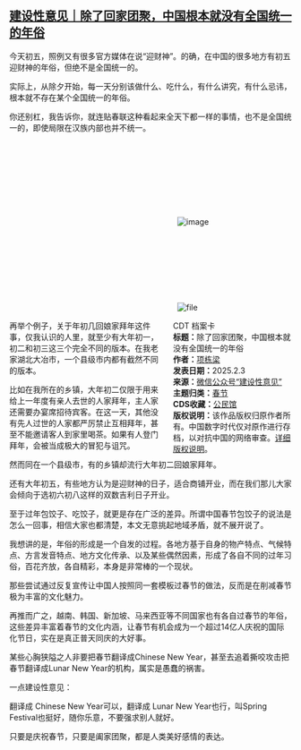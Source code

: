 <!--1738586396000-->
[建设性意见｜除了回家团聚，中国根本就没有全国统一的年俗](https://chinadigitaltimes.net/chinese/715559.html)
------

<p>今天初五，照例又有很多官方媒体在说“迎财神”。的确，在中国的很多地方有初五迎财神的年俗，但绝不是全国统一的。</p><p>实际上，从除夕开始，每一天分别该做什么、吃什么，有什么讲究，有什么忌讳，根本就不存在某个全国统一的年俗。</p><p>你还别杠，我告诉你，就连贴春联这种看起来全天下都一样的事情，也不是全国统一的，即使局限在汉族内部也并不统一。</p><p><img decoding="async" src="data:image/svg+xml,%3Csvg%20xmlns='http://www.w3.org/2000/svg'%20viewBox='0%200%200%200'%3E%3C/svg%3E" alt="image" data-lazy-src="https://chinadigitaltimes.net/chinese/files/2025/02/post-715559-67a0b91c72418."><noscript><img decoding="async" src="https://chinadigitaltimes.net/chinese/files/2025/02/post-715559-67a0b91c72418." alt="image"></noscript><br><img decoding="async" src="data:image/svg+xml,%3Csvg%20xmlns='http://www.w3.org/2000/svg'%20viewBox='0%200%200%200'%3E%3C/svg%3E" alt="file" data-lazy-src="https://chinadigitaltimes.net/chinese/files/2025/02/image-1738585938778.png"><noscript><img decoding="async" src="https://chinadigitaltimes.net/chinese/files/2025/02/image-1738585938778.png" alt="file"></noscript></p><div style="width:42%;float:right;padding-left:20px;"><div class="su-spoiler su-spoiler-style-fancy su-spoiler-icon-chevron-circle" data-scroll-offset="0" data-anchor-in-url="no"><div class="su-spoiler-title" tabindex="0" role="button"><span class="su-spoiler-icon"></span>CDT 档案卡</div><div class="su-spoiler-content su-u-clearfix su-u-trim"><strong>标题：</strong>除了回家团聚，中国根本就没有全国统一的年俗<br><strong>作者：</strong><a href="https://chinadigitaltimes.net/space/建设性意见" target="_blank">项栋梁</a><br><strong>发表日期：</strong>2025.2.3<br><strong>来源：</strong><a href="https://web.archive.org/web/*/https://mp.weixin.qq.com/s/Al35W1p_EoLqJNPRiZxJhA" target="_blank">微信公众号“建设性意见”</a><br><strong>主题归类：</strong><a href="https://chinadigitaltimes.net/space/春节" target="_blank">春节</a><br><strong>CDS收藏：</strong><a href="https://chinadigitaltimes.net/space/%E5%85%AC%E6%B0%91%E9%A6%86" target="_blank" rel="noopener">公民馆</a><br><strong>版权说明：</strong>该作品版权归原作者所有。中国数字时代仅对原作进行存档，以对抗中国的网络审查。<a href="https://chinadigitaltimes.net/chinese/copyright">详细版权说明</a>。</div></div></div><p>再举个例子，关于年初几回娘家拜年这件事，仅我认识的人里，就至少有大年初一，初二和初三这三个完全不同的版本。在我老家湖北大冶市，一个县级市内都有截然不同的版本。</p><p>比如在我所在的乡镇，大年初二仅限于用来给上一年度有亲人去世的人家拜年，主人家还需要办宴席招待宾客。在这一天，其他没有先人过世的人家都严厉禁止互相拜年，甚至不能邀请客人到家里喝茶。如果有人登门拜年，会被当成极大的冒犯与诅咒。</p><p>然而同在一个县级市，有的乡镇却流行大年初二回娘家拜年。</p><p>还有大年初五，有些地方认为是迎财神的日子，适合商铺开业，而在我们那儿大家会倾向于选初六初八这样的双数吉利日子开业。</p><p>至于过年包饺子、吃饺子，就更是存在广泛的差异。所谓中国春节包饺子的说法是怎么一回事，相信大家也都清楚，本文无意挑起地域矛盾，就不展开说了。</p><p>我想讲的是，年俗的形成是一个自发的过程。各地方基于自身的物产特点、气候特点、方言发音特点、地方文化传承、以及某些偶然因素，形成了各自不同的过年习俗，百花齐放，各自精彩，本身是非常棒的一个现状。</p><p>那些尝试通过反复宣传让中国人按照同一套模板过春节的做法，反而是在削减春节极为丰富的文化魅力。</p><p>再推而广之，越南、韩国、新加坡、马来西亚等不同国家也有各自过春节的年俗，这些差异丰富着春节的文化内涵，让春节有机会成为一个超过14亿人庆祝的国际化节日，实在是真正普天同庆的大好事。</p><p>某些心胸狭隘之人非要把春节翻译成Chinese New Year，甚至去追着撕咬攻击把春节翻译成Lunar New Year的机构，属实是愚蠢的祸害。</p><p>一点建设性意见：</p><p>翻译成 Chinese New Year可以，翻译成 Lunar New Year也行，叫Spring Festival也挺好，随你乐意，不要强求别人就好。</p><p>只要是庆祝春节，只要是阖家团聚，都是人类美好感情的表达。</p><div class="addtoany_share_save_container addtoany_content addtoany_content_bottom"><div class="a2a_kit a2a_kit_size_32 addtoany_list" data-a2a-url="https://chinadigitaltimes.net/chinese/715559.html" data-a2a-title="建设性意见｜除了回家团聚，中国根本就没有全国统一的年俗"><a class="a2a_button_facebook" href="https://www.addtoany.com/add_to/facebook?linkurl=https%3A%2F%2Fchinadigitaltimes.net%2Fchinese%2F715559.html&amp;linkname=%E5%BB%BA%E8%AE%BE%E6%80%A7%E6%84%8F%E8%A7%81%EF%BD%9C%E9%99%A4%E4%BA%86%E5%9B%9E%E5%AE%B6%E5%9B%A2%E8%81%9A%EF%BC%8C%E4%B8%AD%E5%9B%BD%E6%A0%B9%E6%9C%AC%E5%B0%B1%E6%B2%A1%E6%9C%89%E5%85%A8%E5%9B%BD%E7%BB%9F%E4%B8%80%E7%9A%84%E5%B9%B4%E4%BF%97" title="Facebook" rel="nofollow noopener" target="_blank"></a><a class="a2a_button_twitter" href="https://www.addtoany.com/add_to/twitter?linkurl=https%3A%2F%2Fchinadigitaltimes.net%2Fchinese%2F715559.html&amp;linkname=%E5%BB%BA%E8%AE%BE%E6%80%A7%E6%84%8F%E8%A7%81%EF%BD%9C%E9%99%A4%E4%BA%86%E5%9B%9E%E5%AE%B6%E5%9B%A2%E8%81%9A%EF%BC%8C%E4%B8%AD%E5%9B%BD%E6%A0%B9%E6%9C%AC%E5%B0%B1%E6%B2%A1%E6%9C%89%E5%85%A8%E5%9B%BD%E7%BB%9F%E4%B8%80%E7%9A%84%E5%B9%B4%E4%BF%97" title="Twitter" rel="nofollow noopener" target="_blank"></a><a class="a2a_button_telegram" href="https://www.addtoany.com/add_to/telegram?linkurl=https%3A%2F%2Fchinadigitaltimes.net%2Fchinese%2F715559.html&amp;linkname=%E5%BB%BA%E8%AE%BE%E6%80%A7%E6%84%8F%E8%A7%81%EF%BD%9C%E9%99%A4%E4%BA%86%E5%9B%9E%E5%AE%B6%E5%9B%A2%E8%81%9A%EF%BC%8C%E4%B8%AD%E5%9B%BD%E6%A0%B9%E6%9C%AC%E5%B0%B1%E6%B2%A1%E6%9C%89%E5%85%A8%E5%9B%BD%E7%BB%9F%E4%B8%80%E7%9A%84%E5%B9%B4%E4%BF%97" title="Telegram" rel="nofollow noopener" target="_blank"></a><a class="a2a_button_reddit" href="https://www.addtoany.com/add_to/reddit?linkurl=https%3A%2F%2Fchinadigitaltimes.net%2Fchinese%2F715559.html&amp;linkname=%E5%BB%BA%E8%AE%BE%E6%80%A7%E6%84%8F%E8%A7%81%EF%BD%9C%E9%99%A4%E4%BA%86%E5%9B%9E%E5%AE%B6%E5%9B%A2%E8%81%9A%EF%BC%8C%E4%B8%AD%E5%9B%BD%E6%A0%B9%E6%9C%AC%E5%B0%B1%E6%B2%A1%E6%9C%89%E5%85%A8%E5%9B%BD%E7%BB%9F%E4%B8%80%E7%9A%84%E5%B9%B4%E4%BF%97" title="Reddit" rel="nofollow noopener" target="_blank"></a><a class="a2a_button_whatsapp" href="https://www.addtoany.com/add_to/whatsapp?linkurl=https%3A%2F%2Fchinadigitaltimes.net%2Fchinese%2F715559.html&amp;linkname=%E5%BB%BA%E8%AE%BE%E6%80%A7%E6%84%8F%E8%A7%81%EF%BD%9C%E9%99%A4%E4%BA%86%E5%9B%9E%E5%AE%B6%E5%9B%A2%E8%81%9A%EF%BC%8C%E4%B8%AD%E5%9B%BD%E6%A0%B9%E6%9C%AC%E5%B0%B1%E6%B2%A1%E6%9C%89%E5%85%A8%E5%9B%BD%E7%BB%9F%E4%B8%80%E7%9A%84%E5%B9%B4%E4%BF%97" title="WhatsApp" rel="nofollow noopener" target="_blank"></a><a class="a2a_button_email" href="https://www.addtoany.com/add_to/email?linkurl=https%3A%2F%2Fchinadigitaltimes.net%2Fchinese%2F715559.html&amp;linkname=%E5%BB%BA%E8%AE%BE%E6%80%A7%E6%84%8F%E8%A7%81%EF%BD%9C%E9%99%A4%E4%BA%86%E5%9B%9E%E5%AE%B6%E5%9B%A2%E8%81%9A%EF%BC%8C%E4%B8%AD%E5%9B%BD%E6%A0%B9%E6%9C%AC%E5%B0%B1%E6%B2%A1%E6%9C%89%E5%85%A8%E5%9B%BD%E7%BB%9F%E4%B8%80%E7%9A%84%E5%B9%B4%E4%BF%97" title="Email" rel="nofollow noopener" target="_blank"></a><a class="a2a_button_copy_link" href="https://www.addtoany.com/add_to/copy_link?linkurl=https%3A%2F%2Fchinadigitaltimes.net%2Fchinese%2F715559.html&amp;linkname=%E5%BB%BA%E8%AE%BE%E6%80%A7%E6%84%8F%E8%A7%81%EF%BD%9C%E9%99%A4%E4%BA%86%E5%9B%9E%E5%AE%B6%E5%9B%A2%E8%81%9A%EF%BC%8C%E4%B8%AD%E5%9B%BD%E6%A0%B9%E6%9C%AC%E5%B0%B1%E6%B2%A1%E6%9C%89%E5%85%A8%E5%9B%BD%E7%BB%9F%E4%B8%80%E7%9A%84%E5%B9%B4%E4%BF%97" title="Copy Link" rel="nofollow noopener" target="_blank"></a><a class="a2a_dd addtoany_share_save addtoany_share" href="https://www.addtoany.com/share"></a></div></div>
